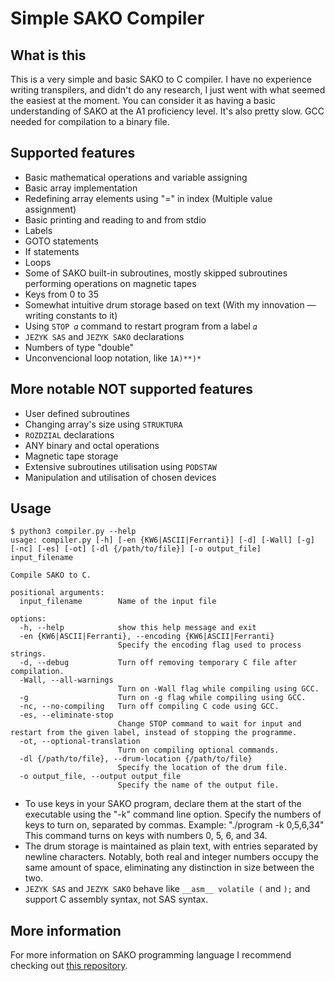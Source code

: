 Simple SAKO Compiler
====================

## What is this
This is a very simple and basic SAKO to C compiler. I have no experience writing transpilers, and didn't do any research, I just went with what seemed the easiest at the moment. You can consider it as having a basic understanding of SAKO at the A1 proficiency level. It's also pretty slow. GCC needed for compilation to a binary file.

## Supported features
- Basic mathematical operations and variable assigning
- Basic array implementation
- Redefining array elements using "=" in index (Multiple value assignment)
- Basic printing and reading to and from stdio
- Labels
- GOTO statements
- If statements
- Loops
- Some of SAKO built-in subroutines, mostly skipped subroutines performing operations on magnetic tapes
- Keys from 0 to 35
- Somewhat intuitive drum storage based on text (With my innovation — writing constants to it)
- Using `STOP 𝛼` command to restart program from a label `𝛼`
- `JEZYK SAS` and `JEZYK SAKO` declarations
- Numbers of type "double"
- Unconvencional loop notation, like `1A)**)*`

## More notable NOT supported features
- User defined subroutines
- Changing array's size using `STRUKTURA`
- `ROZDZIAL` declarations
- ANY binary and octal operations
- Magnetic tape storage
- Extensive subroutines utilisation using `PODSTAW`
- Manipulation and utilisation of chosen devices

## Usage

```
$ python3 compiler.py --help
usage: compiler.py [-h] [-en {KW6|ASCII|Ferranti}] [-d] [-Wall] [-g] [-nc] [-es] [-ot] [-dl {/path/to/file}] [-o output_file] input_filename

Compile SAKO to C.

positional arguments:
  input_filename        Name of the input file

options:
  -h, --help            show this help message and exit
  -en {KW6|ASCII|Ferranti}, --encoding {KW6|ASCII|Ferranti}
                        Specify the encoding flag used to process strings.
  -d, --debug           Turn off removing temporary C file after compilation.
  -Wall, --all-warnings
                        Turn on -Wall flag while compiling using GCC.
  -g                    Turn on -g flag while compiling using GCC.
  -nc, --no-compiling   Turn off compiling C code using GCC.
  -es, --eliminate-stop
                        Change STOP command to wait for input and restart from the given label, instead of stopping the programme.
  -ot, --optional-translation
                        Turn on compiling optional commands.
  -dl {/path/to/file}, --drum-location {/path/to/file}
                        Specify the location of the drum file.
  -o output_file, --output output_file
                        Specify the name of the output file.
```
- To use keys in your SAKO program, declare them at the start of the executable using the "-k" command line option. Specify the numbers of keys to turn on, separated by commas. Example: "./program -k 0,5,6,34" This command turns on keys with numbers 0, 5, 6, and 34.
- The drum storage is maintained as plain text, with entries separated by newline characters. Notably, both real and integer numbers occupy the same amount of space, eliminating any distinction in size between the two.
- `JEZYK SAS` and `JEZYK SAKO` behave like `__asm__ volatile (` and `);` and support C assembly syntax, not SAS syntax.

## More information
For more information on SAKO programming language I recommend checking out [this repository](https://github.com/Acrimoris/Everything_about_SAKO).
